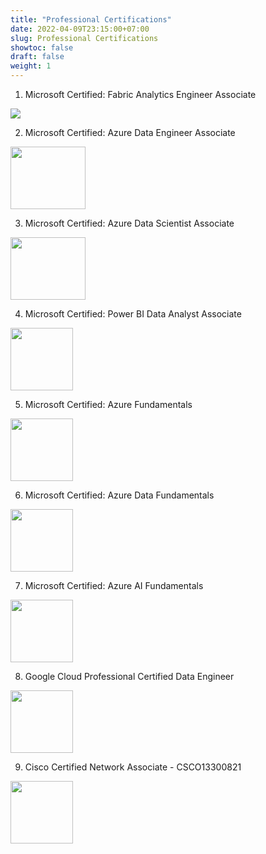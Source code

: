 ```yaml
---
title: "Professional Certifications"
date: 2022-04-09T23:15:00+07:00
slug: Professional Certifications
showtoc: false
draft: false
weight: 1
---
```


01. Microsoft Certified: Fabric Analytics Engineer Associate
<a href="https://learn.microsoft.com/api/credentials/share/en-us/VidushrajChandresekaran-1147/F2008D6C5586D4CC?sharingId=DD14128009B49F23" target="_blank">
  <img align="center"  
  src="/certifications/Fabric.jpg"/>
</a>


02. Microsoft Certified: Azure Data Engineer Associate
<a href="https://learn.microsoft.com/api/credentials/share/en-us/VidushrajChandresekaran-1147/D89B8FC066A07782?sharingId=DD14128009B49F23" target="_blank">
  <img width="120" height="100"  align="center"  src="/certifications/MSDE.png"/>
</a> 

03. Microsoft Certified: Azure Data Scientist Associate
<a href="https://learn.microsoft.com/api/credentials/share/en-us/VidushrajChandresekaran-1147/149EF17A7A39A5AD?sharingId=DD14128009B49F23" target="_blank">
  <img width="120" height="100"  align="center"  src="/certifications/MSDS.png"/>
</a>

04. Microsoft Certified: Power BI Data Analyst Associate
<a href="https://learn.microsoft.com/api/credentials/share/en-us/VidushrajChandresekaran-1147/7B93F613B36713F7?sharingId=DD14128009B49F23" target="_blank">
  <img width="100" height="100"  align="center"  src="/certifications/DataAnalyst.png"/>
</a>

05. Microsoft Certified: Azure Fundamentals
<a href="https://learn.microsoft.com/api/credentials/share/en-us/VidushrajChandresekaran-1147/6A558805FBEA599E?sharingId=DD14128009B49F23" target="_blank">
  <img width="100" height="100"  align="center"  src="/certifications/AzureFundamental.png"/>
</a>

06. Microsoft Certified: Azure Data Fundamentals
<a href="https://learn.microsoft.com/api/credentials/share/en-us/VidushrajChandresekaran-1147/E5E2A5D7B91A6A2E?sharingId=DD14128009B49F23" target="_blank">
  <img width="100" height="100" align="center"  src="/certifications/DataFundamentals.png"/>
</a>

07. Microsoft Certified: Azure AI Fundamentals
<a href="https://learn.microsoft.com/api/credentials/share/en-us/VidushrajChandresekaran-1147/4DBB90EA35D0EE1D?sharingId=DD14128009B49F23" target="_blank">
  <img width="100" height="100"  align="center"  src="/certifications/AIFundamentals.png"/>
</a>

08. Google Cloud Professional Certified Data Engineer
<a href="https://www.credential.net/d4635b92-2616-4e04-8eff-f142a3ea0301" target="_blank">
  <img width="100" height="100"  align="center"  src="/certifications/GCPLogo2.jpg"/>
</a>

09. Cisco Certified Network Associate - CSCO13300821
<a href="https://www.credly.com/badges/3146c7bc-7c6f-4990-b9e9-719aa8ed8dfc/public_url" target="_blank">
  <img width="100" height="100" border="0" align="center"  src="/certifications/CiscoCCNA.png"/>
</a>
